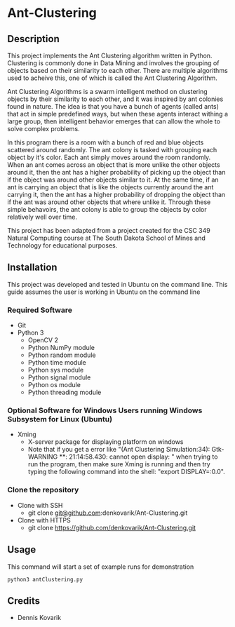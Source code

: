 # Ant-Clustering

## Description
This project implements the Ant Clustering algorithm written in Python. 
Clustering is commonly done in Data Mining and involves the grouping of 
objects based on their similarity to each other. There are multiple 
algorithms used to acheive this, one of which is called the Ant Clustering
Algorithm. 

Ant Clustering Algorithms is a swarm intelligent method on clustering objects
by their similarity to each other, and it was inspired by ant colonies found 
in nature. The idea is that you have a bunch of agents (called ants) that act 
in simple predefined ways, but when these agents interact withing a large 
group, then intelligent behavior emerges that can allow the whole
to solve complex problems.  

In this program there is a room with a bunch of red and blue objects scattered
around randomly. The ant colony is tasked with grouping each object by it's color. 
Each ant simply moves around the room randomly. When an ant comes across an
object that is more unlike the other objects around it, then the ant has a higher 
probability of picking up the object than if the object was around other objects 
similar to it. At the same time, if an ant is carrying an object that is like the 
objects currently around the ant carrying it, then the ant has a higher 
probability of dropping the object than if the ant was around other objects that
where unlike it. Through these simple behavoirs, the ant colony is able to group 
the objects by color relatively well over time.

This project has been adapted from a project created for the CSC 349 Natural 
Computing course at The South Dakota School of Mines and Technology for educational 
purposes. 


## Installation
This project was developed and tested in Ubuntu on the command line. This guide 
assumes the user is working in Ubuntu on the command line

### Required Software
* Git
* Python 3
   * OpenCV 2
   * Python NumPy module
   * Python random module
   * Python time module
   * Python sys module
   * Python signal module
   * Python os module
   * Python threading module

### Optional Software for Windows Users running Windows Subsystem for Linux (Ubuntu)
* Xming
   * X-server package for displaying platform on windows
   * Note that if you get a error like "(Ant Clustering Simulation:34): 
   Gtk-WARNING **: 21:14:58.430: cannot open display: " when trying to run the program, 
   then make sure Xming is running and then try typing the following command into the 
   shell: "export DISPLAY=:0.0".
   
   
### Clone the repository
* Clone with SSH
  * git clone git@github.com:denkovarik/Ant-Clustering.git
* Clone with HTTPS
  * git clone https://github.com/denkovarik/Ant-Clustering.git
  
## Usage
This command will start a set of example runs for demonstration
```
python3 antClustering.py
```

## Credits
* Dennis Kovarik

